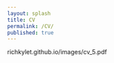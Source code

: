 ```yaml
---
layout: splash
title: CV
permalink: /CV/
published: true
---
```


richkylet.github.io/images/cv_5.pdf
